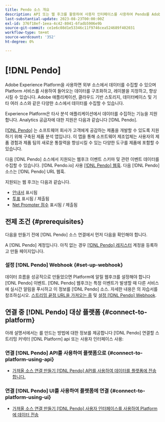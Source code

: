 ```yaml
---
title: Pendo 소스 개요
description: API 또는 웹 후크를 활용하여 사용자 인터페이스를 사용하여 Pendo를 Adobe Experience Platform에 연결하는 방법에 대해 알아봅니다
last-substantial-update: 2023-08-23T00:00:00Z
exl-id: 376f18ef-1eea-4c42-8041-6fadb5906e9b
source-git-commit: ce1e6c08d1e53346c11f9746cea524689f402031
workflow-type: tm+mt
source-wordcount: '352'
ht-degree: 0%

---
```


# [!DNL Pendo]

Adobe Experience Platform을 사용하면 외부 소스에서 데이터를 수집할 수 있으며 Platform 서비스를 사용하여 들어오는 데이터를 구조화하고, 레이블을 지정하고, 향상시킬 수 있습니다. Adobe 애플리케이션, 클라우드 기반 스토리지, 데이터베이스 및 기타 여러 소스와 같은 다양한 소스에서 데이터를 수집할 수 있습니다.

Experience Platform은 타사 분석 애플리케이션에서 데이터를 수집하는 기능을 지원합니다. Analytics 공급자에 대한 지원은 다음과 같습니다 [!DNL Pendo].

[[!DNL Pendo]](https://pendo.io/) 는 소프트웨어 회사가 고객에게 공감하는 제품을 개발할 수 있도록 지원하기 위해 구축된 제품 분석 앱입니다. 이 앱을 통해 소프트웨어 제조업체는 사용자의 제품 경험과 제품 팀의 새로운 통찰력을 향상시킬 수 있는 다양한 도구를 제품에 포함할 수 있습니다.

다음 [!DNL Pendo] 소스에서 지원되는 웹후크 이벤트 스키마 및 관련 이벤트 데이터를 수집할 수 있습니다. [!DNL Pendo.io] 사용 [[!DNL Pendo] 웹훅](https://support.pendo.io/hc/en-us/articles/360032285012-Webhooks). 다음 [!DNL Pendo] 소스는 [!DNL Pendo] URL 웹훅.

지원되는 웹 후크는 다음과 같습니다.

* [안내서](https://support.pendo.io/hc/en-us/articles/8146679315867-Creating-a-Guide) 표시됨
* [투표](https://support.pendo.io/hc/en-us/articles/360031867152-Polls-Classic-) 표시됨 / 제출됨
* [Net Promoter 점수](https://support.pendo.io/hc/en-us/articles/360033527151-Set-up-an-NPS-Survey) 표시됨 / 제출됨

## 전제 조건 {#prerequisites}

다음을 만들기 전에 [!DNL Pendo] 소스 연결에서 먼저 다음을 확인해야 합니다.

A [!DNL Pendo] 계정입니다. 아직 없는 경우 [[!DNL Pendo] 레지스터](https://app.pendo.io/register) 계정을 등록하고 만들 페이지입니다.

### 설정 [!DNL Pendo] Webhook {#set-up-webhook}

데이터 흐름을 성공적으로 만들었으면 Platform에 알릴 웹후크를 설정해야 합니다 [!DNL Pendo] 이벤트. [!DNL Pendo] 웹후크는 특정 이벤트가 발생할 때 다른 서비스에 실시간 알림을 푸시하고 이 정보를 [!DNL Pendo] 소스. 자세한 내용은 의 자습서를 참조하십시오. [스트리밍 끝점 URL을 가져오는 중](../../tutorials/ui/create/analytics/pendo-webhook.md#get-streaming-endpoint) 및 [설정 [!DNL Pendo] Webhook](../../tutorials/ui/create/analytics/pendo-webhook.md#set-up-webhook).

## 연결 중 [!DNL Pendo] 대상 플랫폼 {#connect-to-platform}

아래 설명서에서는 를 만드는 방법에 대한 정보를 제공합니다 [!DNL Pendo] 연결할 스트리밍 커넥터 [!DNL Platform] api 또는 사용자 인터페이스 사용:

### 연결 [!DNL Pendo] API를 사용하여 플랫폼으로 {#connect-to-platform-using-api}

* [가져올 소스 연결 만들기 [!DNL Pendo] API를 사용하여 데이터를 플랫폼에 전송합니다.](../../tutorials/api/create/analytics/pendo-webhook.md)

### 연결 [!DNL Pendo] UI를 사용하여 플랫폼에 연결 {#connect-to-platform-using-ui}

* [가져올 소스 연결 만들기 [!DNL Pendo] 사용자 인터페이스를 사용하여 Platform에 데이터 전송](../../tutorials/ui/create/analytics/pendo-webhook.md)
